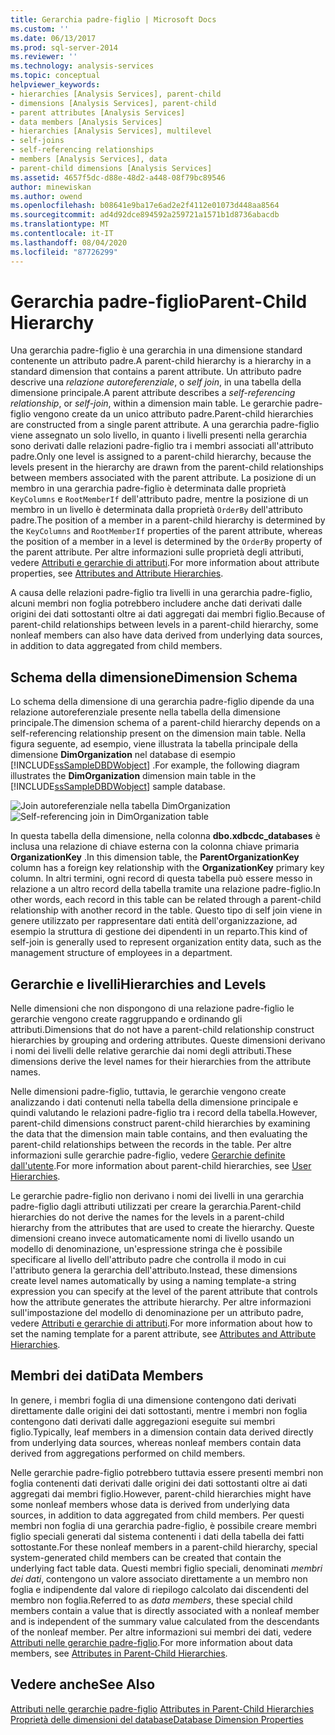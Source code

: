 ```yaml
---
title: Gerarchia padre-figlio | Microsoft Docs
ms.custom: ''
ms.date: 06/13/2017
ms.prod: sql-server-2014
ms.reviewer: ''
ms.technology: analysis-services
ms.topic: conceptual
helpviewer_keywords:
- hierarchies [Analysis Services], parent-child
- dimensions [Analysis Services], parent-child
- parent attributes [Analysis Services]
- data members [Analysis Services]
- hierarchies [Analysis Services], multilevel
- self-joins
- self-referencing relationships
- members [Analysis Services], data
- parent-child dimensions [Analysis Services]
ms.assetid: 4657f5dc-d88e-48d2-a448-08f79bc89546
author: minewiskan
ms.author: owend
ms.openlocfilehash: b08641e9ba17e6ad2e2f4112e01073d448aa8564
ms.sourcegitcommit: ad4d92dce894592a259721a1571b1d8736abacdb
ms.translationtype: MT
ms.contentlocale: it-IT
ms.lasthandoff: 08/04/2020
ms.locfileid: "87726299"
---
```

# <a name="parent-child-hierarchy"></a><span data-ttu-id="3abc2-102">Gerarchia padre-figlio</span><span class="sxs-lookup"><span data-stu-id="3abc2-102">Parent-Child Hierarchy</span></span>
  <span data-ttu-id="3abc2-103">Una gerarchia padre-figlio è una gerarchia in una dimensione standard contenente un attributo padre.</span><span class="sxs-lookup"><span data-stu-id="3abc2-103">A parent-child hierarchy is a hierarchy in a standard dimension that contains a parent attribute.</span></span> <span data-ttu-id="3abc2-104">Un attributo padre descrive una *relazione autoreferenziale*, o *self join*, in una tabella della dimensione principale.</span><span class="sxs-lookup"><span data-stu-id="3abc2-104">A parent attribute describes a *self-referencing relationship*, or *self-join*, within a dimension main table.</span></span> <span data-ttu-id="3abc2-105">Le gerarchie padre-figlio vengono create da un unico attributo padre.</span><span class="sxs-lookup"><span data-stu-id="3abc2-105">Parent-child hierarchies are constructed from a single parent attribute.</span></span> <span data-ttu-id="3abc2-106">A una gerarchia padre-figlio viene assegnato un solo livello, in quanto i livelli presenti nella gerarchia sono derivati dalle relazioni padre-figlio tra i membri associati all'attributo padre.</span><span class="sxs-lookup"><span data-stu-id="3abc2-106">Only one level is assigned to a parent-child hierarchy, because the levels present in the hierarchy are drawn from the parent-child relationships between members associated with the parent attribute.</span></span> <span data-ttu-id="3abc2-107">La posizione di un membro in una gerarchia padre-figlio è determinata dalle proprietà `KeyColumns` e `RootMemberIf` dell'attributo padre, mentre la posizione di un membro in un livello è determinata dalla proprietà `OrderBy` dell'attributo padre.</span><span class="sxs-lookup"><span data-stu-id="3abc2-107">The position of a member in a parent-child hierarchy is determined by the `KeyColumns` and `RootMemberIf` properties of the parent attribute, whereas the position of a member in a level is determined by the `OrderBy` property of the parent attribute.</span></span> <span data-ttu-id="3abc2-108">Per altre informazioni sulle proprietà degli attributi, vedere [Attributi e gerarchie di attributi](../multidimensional-models-olap-logical-dimension-objects/attributes-and-attribute-hierarchies.md).</span><span class="sxs-lookup"><span data-stu-id="3abc2-108">For more information about attribute properties, see [Attributes and Attribute Hierarchies](../multidimensional-models-olap-logical-dimension-objects/attributes-and-attribute-hierarchies.md).</span></span>  
  
 <span data-ttu-id="3abc2-109">A causa delle relazioni padre-figlio tra livelli in una gerarchia padre-figlio, alcuni membri non foglia potrebbero includere anche dati derivati dalle origini dei dati sottostanti oltre ai dati aggregati dai membri figlio.</span><span class="sxs-lookup"><span data-stu-id="3abc2-109">Because of parent-child relationships between levels in a parent-child hierarchy, some nonleaf members can also have data derived from underlying data sources, in addition to data aggregated from child members.</span></span>  
  
## <a name="dimension-schema"></a><span data-ttu-id="3abc2-110">Schema della dimensione</span><span class="sxs-lookup"><span data-stu-id="3abc2-110">Dimension Schema</span></span>  
 <span data-ttu-id="3abc2-111">Lo schema della dimensione di una gerarchia padre-figlio dipende da una relazione autoreferenziale presente nella tabella della dimensione principale.</span><span class="sxs-lookup"><span data-stu-id="3abc2-111">The dimension schema of a parent-child hierarchy depends on a self-referencing relationship present on the dimension main table.</span></span> <span data-ttu-id="3abc2-112">Nella figura seguente, ad esempio, viene illustrata la tabella principale della dimensione **DimOrganization** nel database di esempio [!INCLUDE[ssSampleDBDWobject](../../includes/sssampledbdwobject-md.md)] .</span><span class="sxs-lookup"><span data-stu-id="3abc2-112">For example, the following diagram illustrates the **DimOrganization** dimension main table in the [!INCLUDE[ssSampleDBDWobject](../../includes/sssampledbdwobject-md.md)] sample database.</span></span>  
  
 <span data-ttu-id="3abc2-113">![Join autoreferenziale nella tabella DimOrganization](../dev-guide/media/dimorganization.gif "Join autoreferenziale nella tabella DimOrganization")</span><span class="sxs-lookup"><span data-stu-id="3abc2-113">![Self-referencing join in DimOrganization table](../dev-guide/media/dimorganization.gif "Self-referencing join in DimOrganization table")</span></span>  
  
 <span data-ttu-id="3abc2-114">In questa tabella della dimensione, nella colonna **dbo.xdbcdc_databases** è inclusa una relazione di chiave esterna con la colonna chiave primaria **OrganizationKey** .</span><span class="sxs-lookup"><span data-stu-id="3abc2-114">In this dimension table, the **ParentOrganizationKey** column has a foreign key relationship with the **OrganizationKey** primary key column.</span></span> <span data-ttu-id="3abc2-115">In altri termini, ogni record di questa tabella può essere messo in relazione a un altro record della tabella tramite una relazione padre-figlio.</span><span class="sxs-lookup"><span data-stu-id="3abc2-115">In other words, each record in this table can be related through a parent-child relationship with another record in the table.</span></span> <span data-ttu-id="3abc2-116">Questo tipo di self join viene in genere utilizzato per rappresentare dati entità dell'organizzazione, ad esempio la struttura di gestione dei dipendenti in un reparto.</span><span class="sxs-lookup"><span data-stu-id="3abc2-116">This kind of self-join is generally used to represent organization entity data, such as the management structure of employees in a department.</span></span>  
  
## <a name="hierarchies-and-levels"></a><span data-ttu-id="3abc2-117">Gerarchie e livelli</span><span class="sxs-lookup"><span data-stu-id="3abc2-117">Hierarchies and Levels</span></span>  
 <span data-ttu-id="3abc2-118">Nelle dimensioni che non dispongono di una relazione padre-figlio le gerarchie vengono create raggruppando e ordinando gli attributi.</span><span class="sxs-lookup"><span data-stu-id="3abc2-118">Dimensions that do not have a parent-child relationship construct hierarchies by grouping and ordering attributes.</span></span> <span data-ttu-id="3abc2-119">Queste dimensioni derivano i nomi dei livelli delle relative gerarchie dai nomi degli attributi.</span><span class="sxs-lookup"><span data-stu-id="3abc2-119">These dimensions derive the level names for their hierarchies from the attribute names.</span></span>  
  
 <span data-ttu-id="3abc2-120">Nelle dimensioni padre-figlio, tuttavia, le gerarchie vengono create analizzando i dati contenuti nella tabella della dimensione principale e quindi valutando le relazioni padre-figlio tra i record della tabella.</span><span class="sxs-lookup"><span data-stu-id="3abc2-120">However, parent-child dimensions construct parent-child hierarchies by examining the data that the dimension main table contains, and then evaluating the parent-child relationships between the records in the table.</span></span> <span data-ttu-id="3abc2-121">Per altre informazioni sulle gerarchie padre-figlio, vedere [Gerarchie definite dall'utente](../multidimensional-models-olap-logical-dimension-objects/user-hierarchies.md).</span><span class="sxs-lookup"><span data-stu-id="3abc2-121">For more information about parent-child hierarchies, see [User Hierarchies](../multidimensional-models-olap-logical-dimension-objects/user-hierarchies.md).</span></span>  
  
 <span data-ttu-id="3abc2-122">Le gerarchie padre-figlio non derivano i nomi dei livelli in una gerarchia padre-figlio dagli attributi utilizzati per creare la gerarchia.</span><span class="sxs-lookup"><span data-stu-id="3abc2-122">Parent-child hierarchies do not derive the names for the levels in a parent-child hierarchy from the attributes that are used to create the hierarchy.</span></span> <span data-ttu-id="3abc2-123">Queste dimensioni creano invece automaticamente nomi di livello usando un modello di denominazione, un'espressione stringa che è possibile specificare al livello dell'attributo padre che controlla il modo in cui l'attributo genera la gerarchia dell'attributo.</span><span class="sxs-lookup"><span data-stu-id="3abc2-123">Instead, these dimensions create level names automatically by using a naming template-a string expression you can specify at the level of the parent attribute that controls how the attribute generates the attribute hierarchy.</span></span> <span data-ttu-id="3abc2-124">Per altre informazioni sull'impostazione del modello di denominazione per un attributo padre, vedere [Attributi e gerarchie di attributi](../multidimensional-models-olap-logical-dimension-objects/attributes-and-attribute-hierarchies.md).</span><span class="sxs-lookup"><span data-stu-id="3abc2-124">For more information about how to set the naming template for a parent attribute, see [Attributes and Attribute Hierarchies](../multidimensional-models-olap-logical-dimension-objects/attributes-and-attribute-hierarchies.md).</span></span>  
  
## <a name="data-members"></a><span data-ttu-id="3abc2-125">Membri dei dati</span><span class="sxs-lookup"><span data-stu-id="3abc2-125">Data Members</span></span>  
 <span data-ttu-id="3abc2-126">In genere, i membri foglia di una dimensione contengono dati derivati direttamente dalle origini dei dati sottostanti, mentre i membri non foglia contengono dati derivati dalle aggregazioni eseguite sui membri figlio.</span><span class="sxs-lookup"><span data-stu-id="3abc2-126">Typically, leaf members in a dimension contain data derived directly from underlying data sources, whereas nonleaf members contain data derived from aggregations performed on child members.</span></span>  
  
 <span data-ttu-id="3abc2-127">Nelle gerarchie padre-figlio potrebbero tuttavia essere presenti membri non foglia contenenti dati derivati dalle origini dei dati sottostanti oltre ai dati aggregati dai membri figlio.</span><span class="sxs-lookup"><span data-stu-id="3abc2-127">However, parent-child hierarchies might have some nonleaf members whose data is derived from underlying data sources, in addition to data aggregated from child members.</span></span> <span data-ttu-id="3abc2-128">Per questi membri non foglia di una gerarchia padre-figlio, è possibile creare membri figlio speciali generati dal sistema contenenti i dati della tabella dei fatti sottostante.</span><span class="sxs-lookup"><span data-stu-id="3abc2-128">For these nonleaf members in a parent-child hierarchy, special system-generated child members can be created that contain the underlying fact table data.</span></span> <span data-ttu-id="3abc2-129">Questi membri figlio speciali, denominati *membri dei dati*, contengono un valore associato direttamente a un membro non foglia e indipendente dal valore di riepilogo calcolato dai discendenti del membro non foglia.</span><span class="sxs-lookup"><span data-stu-id="3abc2-129">Referred to as *data members*, these special child members contain a value that is directly associated with a nonleaf member and is independent of the summary value calculated from the descendants of the nonleaf member.</span></span> <span data-ttu-id="3abc2-130">Per altre informazioni sui membri dei dati, vedere [Attributi nelle gerarchie padre-figlio](parent-child-dimension-attributes.md).</span><span class="sxs-lookup"><span data-stu-id="3abc2-130">For more information about data members, see [Attributes in Parent-Child Hierarchies](parent-child-dimension-attributes.md).</span></span>  
  
## <a name="see-also"></a><span data-ttu-id="3abc2-131">Vedere anche</span><span class="sxs-lookup"><span data-stu-id="3abc2-131">See Also</span></span>  
 <span data-ttu-id="3abc2-132">[Attributi nelle gerarchie padre-figlio](parent-child-dimension-attributes.md) </span><span class="sxs-lookup"><span data-stu-id="3abc2-132">[Attributes in Parent-Child Hierarchies](parent-child-dimension-attributes.md) </span></span>  
 [<span data-ttu-id="3abc2-133">Proprietà delle dimensioni del database</span><span class="sxs-lookup"><span data-stu-id="3abc2-133">Database Dimension Properties</span></span>](../multidimensional-models-olap-logical-dimension-objects/database-dimension-properties.md)  
  
  
